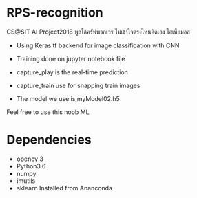 # RPS-recognition
CS@SIT AI Project2018
พูลได้ครัฟพวกเวร ไม่เข้าใจตรงไหนคิดเอง ไอเหี้ยมอส

- Using Keras tf backend for image classification with CNN
- Training done on jupyter notebook file

- capture_play is the real-time prediction
- capture_train use for snapping train images
- The model we use is myModel02.h5

Feel free to use this noob ML

# Dependencies
- opencv 3
- Python3.6
- numpy
- imutils
- sklearn
Installed from Ananconda

